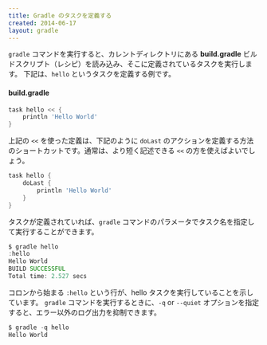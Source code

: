 ```yaml
---
title: Gradle のタスクを定義する
created: 2014-06-17
layout: gradle
---
```


`gradle` コマンドを実行すると、カレントディレクトリにある **build.gradle** ビルドスクリプト（レシピ）を読み込み、そこに定義されているタスクを実行します。
下記は、`hello` というタスクを定義する例です。

#### build.gradle
```groovy
task hello << {
    println 'Hello World'
}
```

上記の `<<` を使った定義は、下記のように `doLast` のアクションを定義する方法のショートカットです。通常は、より短く記述できる `<<` の方を使えばよいでしょう。

```groovy
task hello {
    doLast {
        println 'Hello World'
    }
}
```

タスクが定義されていれば、`gradle` コマンドのパラメータでタスク名を指定して実行することができます。

```groovy
$ gradle hello
:hello
Hello World
BUILD SUCCESSFUL
Total time: 2.527 secs
```

コロンから始まる `:hello` という行が、hello タスクを実行していることを示しています。
`gradle` コマンドを実行するときに、`-q` or `--quiet` オプションを指定すると、エラー以外のログ出力を抑制できます。

```groovy
$ gradle -q hello
Hello World
```

